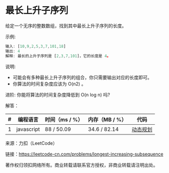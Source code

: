 # 最长上升子序列

给定一个无序的整数数组，找到其中最长上升子序列的长度。

示例:

``` javascript
输入: [10,9,2,5,3,7,101,18]
输出: 4
解释: 最长的上升子序列是 [2,3,7,101]，它的长度是 4。
```

说明:

- 可能会有多种最长上升子序列的组合，你只需要输出对应的长度即可。
- 你算法的时间复杂度应该为 O(n2) 。

进阶: 你能将算法的时间复杂度降低到 O(n log n) 吗?

解答：

**#**|**编程语言**|**时间（ms / %）**|**内存（MB / %）**|**代码**
--|--|--|--|--
1|javascript|88 / 50.09|34.6 / 82.14|[动态规划](./javascript/ac_v1.js)

来源：力扣（LeetCode）

链接：https://leetcode-cn.com/problems/longest-increasing-subsequence

著作权归领扣网络所有。商业转载请联系官方授权，非商业转载请注明出处。

